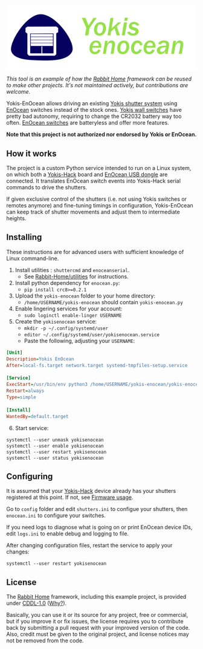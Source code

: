 ![Yokis-EnOcean](images/yokis-enocean-logo.png)

_This tool is an example of how the [Rabbit Home](http://github.com/ORelio/Rabbit-Home) framework can be reused to make other projects. It's not maintained actively, but contributions are welcome._

Yokis-EnOcean allows driving an existing [Yokis shutter system](https://www.yokis.fr/radio/radio-ouvrant/volet-roulant-radio/) using [EnOcean](https://en.wikipedia.org/wiki/EnOcean) switches instead of the stock ones. [Yokis wall switches](https://www.yokis.fr/radio/emetteurs/telecommandes-murales/) have pretty bad autonomy, requiring to change the CR2032 battery way too often. [EnOcean switches](https://www.enocean-alliance.org/products/?_sft_enocean_frequency=868&_sft_enocean_product_category=wall-switch) are batteryless and offer more features.

**Note that this project is not authorized nor endorsed by Yokis or EnOcean.**

## How it works

The project is a custom Python service intended to run on a Linux system, on which both a [Yokis-Hack](https://github.com/nmaupu/yokis-hack) board and [EnOcean USB dongle](https://www.enocean.com/en/product/usb-300/) are connected. It translates EnOcean switch events into Yokis-Hack serial commands to drive the shutters.

If given exclusive control of the shutters (i.e. not using Yokis switches or remotes anymore) and fine-tuning timings in configuration, Yokis-EnOcean can keep track of shutter movements and adjust them to intermediate heights.

## Installing

These instructions are for advanced users with sufficient knowledge of Linux command-line.

1. Install utilities : `shuttercmd` and `enoceanserial`.
    * See [Rabbit-Home/utilities](http://github.com/ORelio/Rabbit-Home/tree/master/utilities) for instructions.
2. Install python dependency for `enocean.py`:
    * `pip install crc8>=0.2.1`
2. Upload the `yokis-enocean` folder to your home directory:
    * `/home/USERNAME/yokis-enocean` should contain `yokis-enocean.py`
4. Enable lingering services for your account:
    * `sudo loginctl enable-linger USERNAME`
5. Create the `yokisenocean` service: 
    * `mkdir -p ~/.config/systemd/user`
    * `editor ~/.config/systemd/user/yokisenocean.service`
    * Paste the following, adjusting your `USERNAME`:
```ini
[Unit]
Description=Yokis EnOcean
After=local-fs.target network.target systemd-tmpfiles-setup.service

[Service]
ExecStart=/usr/bin/env python3 /home/USERNAME/yokis-enocean/yokis-enocean.py
Restart=always
Type=simple

[Install]
WantedBy=default.target
```

6. Start service:
```
systemctl --user unmask yokisenocean
systemctl --user enable yokisenocean
systemctl --user restart yokisenocean
systemctl --user status yokisenocean
```

## Configuring

It is assumed that your [Yokis-Hack](https://github.com/nmaupu/yokis-hack) device already has your shutters registered at this point. If not, see [Firmware usage](https://github.com/nmaupu/yokis-hack?tab=readme-ov-file#firmware-usage).

Go to `config` folder and edit `shutters.ini` to configue your shutters, then `enocean.ini` to configure your switches.

If you need logs to diagnose what is going on or print EnOcean device IDs, edit `logs.ini` to enable debug and logging to file.

After changing configuration files, restart the service to apply your changes:
```
systemctl --user restart yokisenocean
```

## License

The [Rabbit Home](http://github.com/ORelio/Rabbit-Home) framework, including this example project, is provided under [CDDL-1.0](http://opensource.org/licenses/CDDL-1.0) ([Why?](http://qstuff.blogspot.fr/2007/04/why-cddl.html)).

Basically, you can use it or its source for any project, free or commercial, but if you improve it or fix issues,
the license requires you to contribute back by submitting a pull request with your improved version of the code.
Also, credit must be given to the original project, and license notices may not be removed from the code.

